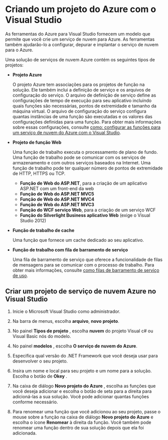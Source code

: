 <properties
   pageTitle="Criando um projeto do Azure com o Visual Studio | Microsoft Azure"
   description="Criando um projeto do Azure com o Visual Studio"
   services="visual-studio-online"
   documentationCenter="na"
   authors="TomArcher"
   manager="douge"
   editor="" />
<tags
   ms.service="multiple"
   ms.devlang="multiple"
   ms.topic="article"
   ms.tgt_pltfrm="na"
   ms.workload="na"
   ms.date="08/15/2016"
   ms.author="tarcher" />

# <a name="creating-an-azure-project-with-visual-studio"></a>Criando um projeto do Azure com o Visual Studio

As ferramentas do Azure para Visual Studio fornecem um modelo que permite que você crie um serviço de nuvem para Azure. As ferramentas também ajudarão-lo a configurar, depurar e implantar o serviço de nuvem para o Azure.

Uma solução de serviços de nuvem Azure contém os seguintes tipos de projetos:

- **Projeto Azure**

    O projeto Azure tem associações para os projetos de função na solução. Ele também inclui a definição de serviço e os arquivos de configuração do serviço. O arquivo de definição de serviço define as configurações de tempo de execução para seu aplicativo incluindo quais funções são necessárias, pontos de extremidade e tamanho da máquina virtual. O arquivo de configuração do serviço configura quantas instâncias de uma função são executadas e os valores das configurações definidas para uma função. Para obter mais informações sobre essas configurações, consulte [como: configurar as funções para um serviço de nuvem do Azure com o Visual Studio](vs-azure-tools-configure-roles-for-cloud-service.md).

- **Projeto de função Web**

    Uma função de trabalho executa o processamento de plano de fundo. Uma função de trabalho pode se comunicar com os serviços de armazenamento e com outros serviços baseados na Internet. Uma função de trabalho pode ter qualquer número de pontos de extremidade de HTTP, HTTPS ou TCP.

    - **Função de Web do ASP.NET**, para a criação de um aplicativo ASP.NET com um front-end da web
    - **Função de Web do ASP.NET MVC5**
    - **Função de Web do ASP.NET MVC4**
    - **Função de Web do ASP.NET MVC3**
    - **Função do WCF serviço Web**, para a criação de um serviço WCF
    - **Função do Silverlight Business aplicativo Web** (exige o Visual Studio 2012)

- **Função de trabalho de cache**

    Uma função que fornece um cache dedicado ao seu aplicativo.

- **Função de trabalho com fila de barramento de serviço**

    Uma fila de barramento de serviço que oferece a funcionalidade de filas de mensagens para se comunicar com o processo de trabalho. Para obter mais informações, consulte [como filas de barramento de serviço de uso](http://go.microsoft.com/fwlink/?LinkId=260560).

## <a name="to-create-an-azure-cloud-service-project-in-visual-studio"></a>Criar um projeto de serviço de nuvem Azure no Visual Studio

1. Inicie o Microsoft Visual Studio como administrador.

1. Na barra de menus, escolha **arquivo**, **novo** **projeto**.

1. No painel **Tipos de projeto** , escolha **nuvem** do projeto Visual c# ou Visual Basic nós do modelo.

1. No painel **modelos** , escolha **O serviço de nuvem do Azure**.

1. Especifica qual versão do .NET Framework que você deseja usar para desenvolver o seu projeto.

1. Insira um nome e local para seu projeto e um nome para a solução. Escolha o botão de **Okey** .

1. Na caixa de diálogo **Novo projeto do Azure** , escolha as funções que você deseja adicionar e escolha o botão de seta para a direita para adicioná-las a sua solução. Você pode adicionar quantas funções conforme necessário.

1. Para renomear uma função que você adicionou ao seu projeto, passe o mouse sobre a função na caixa de diálogo **Novo projeto do Azure** e escolha o ícone **Renomear** à direita da função. Você também pode renomear uma função dentro de sua solução depois que ela foi adicionada.

